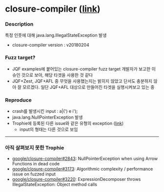 # closure-compiler ([link](https://github.com/google/closure-compiler/issues/2842))

### Description
특정 인풋에 대해 java.lang.IllegalStateException 발생
* closure-compiler version : v20180204

### Fuzz target?
* JQF examples에 붙어있는 closure-compiler fuzz target 개발자가 보고한 이슈인 것으로 보아, 해당 타겟을 사용한 것 같다
* JQF+Zest, JQF+AFL 중 무엇을 사용했는지는 밝히지 않았고 단서도 충분하지 않아 잘 모르겠다. 일단 JQF+AFL 대상으로 만들어진 타겟을 실행시켜보고 있는 중

### Reproduce
* crash를 발생시킨 input : a|(') e i');
* java.lang.NullPointerException 발생
* Trophie에 등록된 다른 issue와 같은 유형의 exception ([link](https://github.com/google/closure-compiler/issues/2843))
  * input의 형태는 다른 것으로 보임


---
### 아직 살펴보지 못한 Trophie
* [google/closure-compiler#2843](https://github.com/google/closure-compiler/issues/2843): NullPointerException when using Arrow Functions in dead code
* [google/closure-compiler#3173](https://github.com/google/closure-compiler/issues/3173): Algorithmic complexity / performance issue on fuzzed input
* [google/closure-compiler#3220](https://github.com/google/closure-compiler/issues/3220): ExpressionDecomposer throws IllegalStateException: Object method calls

